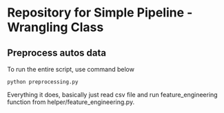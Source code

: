 # Repository for Simple Pipeline - Wrangling Class

## Preprocess autos data

To run the entire script, use command below
```
python preprocessing.py
```
Everything it does, basically just read csv file and run feature_engineering function from helper/feature_engineering.py.
